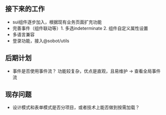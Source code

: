 ## 接下来的工作
- sui组件逐步加入，根据现有业务页面扩充功能
- 完善事件（组件联动等）1. 多选indeterminate 2. 组件自定义属性设置
- 多语言兼容
- 登录功能，接入@sobot/utils
## 后期计划
- 事件是否使用事件流？ 功能较复杂，优点是直观，且易维护 -> 查看全局事件流
## 现存问题
- 设计模式和表单模式是否分项目，或者技术上能否做到按需加载？
